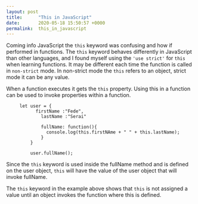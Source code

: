 ```yaml
---
layout: post
title:      "This in JavaScript"
date:       2020-05-18 15:50:57 +0000
permalink:  this_in_javascript
---
```



Coming info JavaScript the `this` keyword was confusing and how if performed in functions. The `this` keyword behaves differently in JavaScript than other languages, and I found myself using the `'use strict'` for `this` when learning functions. It may be different each time the function is called in `non-strict` mode. In non-strict mode the `this` refers to an object, strict mode it can be any value.

When a function executes it gets the `this` property.
Using this in a function can be used to invoke properties within a function. 
```
     let user = {
		   firstName :"Fede",
			 lastName :"Serai"
			 
			 fullName: function(){
			   console.log(this.firstNAme + " " + this.lastName);
			 }
		 }
		 
		 user.fullName();
```

Since the `this` keyword is used inside the fullName method and is defined on the user object, `this` will have the value of the user object that will invoke fullName. 

The `this` keyword in the example above shows that `this` is not assigned a value until an object invokes the function where this is defined.
